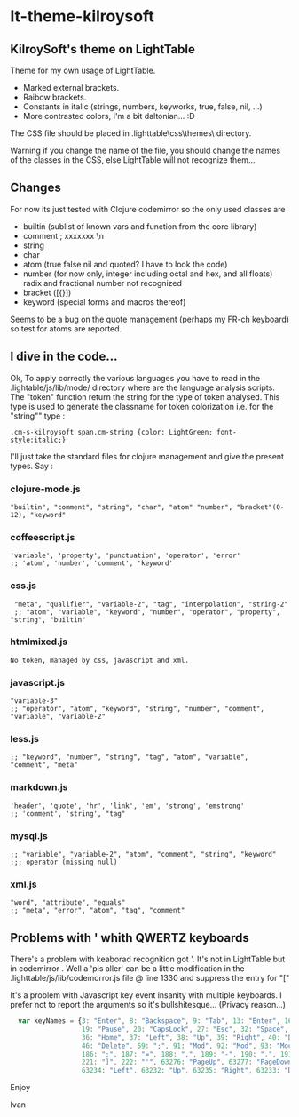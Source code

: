 # lt-theme-kilroysoft

## KilroySoft's theme on LightTable

Theme for my own usage of LightTable.

- Marked external brackets.
- Raibow brackets.
- Constants in italic (strings, numbers, keyworks, true, false, nil, ...)
- More contrasted colors, I'm a bit daltonian... :D

The CSS file should be placed in .lighttable\css\themes\ directory.

Warning if you change the name of the file, you should change the names of the classes in the CSS, else LightTable will not recognize them...

## Changes

For now its just tested with Clojure codemirror so the only used classes are
- builtin (sublist of known vars and function from the core library)
- comment ; xxxxxxx \\n
- string
- char
- atom (true false nil and quoted? I have to look the code)
- number (for now only, integer including octal and hex, and all floats) radix and fractional number not recognized
- bracket \(\[\{\}\]\)
- keyword (special forms and macros thereof)

Seems to be a bug on the quote management (perhaps my FR-ch keyboard) so test for atoms are reported.

## I dive in the code...

Ok, To apply correctly the various languages you have to read in the .lightable/js/lib/mode/ directory where are the
language analysis scripts. The "token" function return the string for the type of token analysed. This type is used
to generate the classname for token colorization i.e. for the "string"" type :

    .cm-s-kilroysoft span.cm-string {color: LightGreen; font-style:italic;}


I'll just take the standard files for clojure management and give the present types. Say :

### clojure-mode.js

    "builtin", "comment", "string", "char", "atom" "number", "bracket"(0-12), "keyword"

### coffeescript.js

    'variable', 'property', 'punctuation', 'operator', 'error'
    ;; 'atom', 'number', 'comment', 'keyword'

### css.js

     "meta", "qualifier", "variable-2", "tag", "interpolation", "string-2"
     ;; "atom", "variable", "keyword", "number", "operator", "property", "string", "builtin"

### htmlmixed.js

    No token, managed by css, javascript and xml.

### javascript.js

    "variable-3"
    ;; "operator", "atom", "keyword", "string", "number", "comment", "variable", "variable-2"

### less.js

    ;; "keyword", "number", "string", "tag", "atom", "variable", "comment", "meta"

### markdown.js

    'header', 'quote', 'hr', 'link', 'em', 'strong', 'emstrong'
    ;; 'comment', 'string', "tag"


### mysql.js

    ;; "variable", "variable-2", "atom", "comment", "string", "keyword" ;;; operator (missing null)


### xml.js

    "word", "attribute", "equals"
    ;; "meta", "error", "atom", "tag", "comment"

## Problems with ' whith QWERTZ keyboards

There's a problem with keaborad recognition got '. It's not in LightTable but in  codemirror
.
Well a 'pis aller' can be a little modification in the
.lighttable/js/lib/codemorror.js file @ line 1330 and suppress the entry for "["

It's a problem with Javascript key event insanity with multiple keyboards. I prefer not
to report the arguments so it's bullshitesque... (Privacy reason...)

``` javascript
  var keyNames = {3: "Enter", 8: "Backspace", 9: "Tab", 13: "Enter", 16: "Shift", 17: "Ctrl", 18: "Alt",
                  19: "Pause", 20: "CapsLock", 27: "Esc", 32: "Space", 33: "PageUp", 34: "PageDown", 35: "End",
                  36: "Home", 37: "Left", 38: "Up", 39: "Right", 40: "Down", 44: "PrintScrn", 45: "Insert",
                  46: "Delete", 59: ";", 91: "Mod", 92: "Mod", 93: "Mod", 109: "-", 107: "=", 127: "Delete",
                  186: ";", 187: "=", 188: ",", 189: "-", 190: ".", 191: "/", 192: "`", 220: "\\",
                  221: "]", 222: "'", 63276: "PageUp", 63277: "PageDown", 63275: "End", 63273: "Home",
                  63234: "Left", 63232: "Up", 63235: "Right", 63233: "Down", 63302: "Insert", 63272: "Delete"};

```
Enjoy

Ivan
